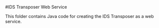 #IDS Transposer Web Service   
   
This folder contains Java code for creating the IDS Transposer as a web service.   
